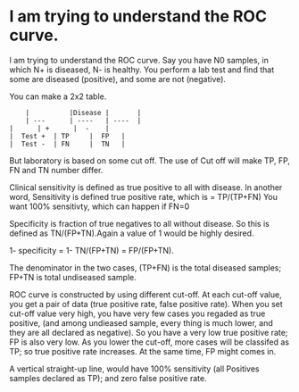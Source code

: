 # I am trying to understand the ROC curve.
I am trying to understand the ROC curve. Say you have N0 samples, in which N+ is diseased, N- is healthy.
You perform a lab test and find that some are diseased (positive), and some are not (negative). 

You can make a 2x2 table.

    	|          |Disease |       |
        | ---      | ----   | ----  | 
	|  	   | +      |  -    |
	|  Test +  | TP     |  FP   |
	|  Test -  | FN     |  TN   |
	

But laboratory is based on some cut off. The use of Cut off will make TP, FP, FN and TN number differ.

Clinical sensitivity is defined as true positive to all with disease. In another word, 
Sensitivity is defined true positive rate, which is = TP/(TP+FN)
You want 100% sensitivty, which can happen if FN=0

Specificity is fraction of true negatives to all without disease. So this is defined as TN/(FP+TN).Again a value of 1 would be highly desired. 

1- specificity = 1- TN/(FP+TN) = FP/(FP+TN).

The denominator in the two cases, (TP+FN) is the total diseased samples; FP+TN is total undiseased sample.

ROC curve is constructed by using different cut-off. At each cut-off value, you get a pair of data (true positive rate, false positive rate). When you set cut-off value very high, you have very few cases you regaded as true positive, (and among undieased sample, every thing is much lower, and they are all declared as negative). So you have a very low true positive rate; FP is also very low. As you lower the cut-off, more cases will be classifed as TP; so true positive rate increases. At the same time, FP might comes in.

A vertical straight-up line, would have 100% sensitivity (all Positives samples declared as TP); and zero false positive rate.






  
